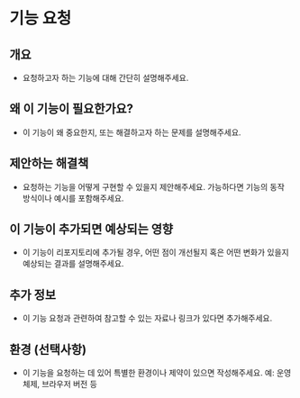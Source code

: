 
# 기능 요청

## 개요
- 요청하고자 하는 기능에 대해 간단히 설명해주세요.

## 왜 이 기능이 필요한가요?
- 이 기능이 왜 중요한지, 또는 해결하고자 하는 문제를 설명해주세요.

## 제안하는 해결책
- 요청하는 기능을 어떻게 구현할 수 있을지 제안해주세요. 가능하다면 기능의 동작 방식이나 예시를 포함해주세요.

## 이 기능이 추가되면 예상되는 영향
- 이 기능이 리포지토리에 추가될 경우, 어떤 점이 개선될지 혹은 어떤 변화가 있을지 예상되는 결과를 설명해주세요.

## 추가 정보
- 이 기능 요청과 관련하여 참고할 수 있는 자료나 링크가 있다면 추가해주세요.

## 환경 (선택사항)
- 이 기능을 요청하는 데 있어 특별한 환경이나 제약이 있으면 작성해주세요. 예: 운영체제, 브라우저 버전 등
